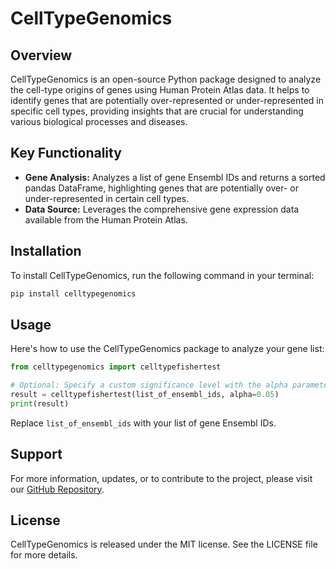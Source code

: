 # CellTypeGenomics

## Overview
CellTypeGenomics is an open-source Python package designed to analyze the cell-type origins of genes using Human Protein Atlas data. It helps to identify genes that are potentially over-represented or under-represented in specific cell types, providing insights that are crucial for understanding various biological processes and diseases.

## Key Functionality
- **Gene Analysis:** Analyzes a list of gene Ensembl IDs and returns a sorted pandas DataFrame, highlighting genes that are potentially over- or under-represented in certain cell types.
- **Data Source:** Leverages the comprehensive gene expression data available from the Human Protein Atlas.

## Installation
To install CellTypeGenomics, run the following command in your terminal:
```bash
pip install celltypegenomics
```

## Usage
Here's how to use the CellTypeGenomics package to analyze your gene list:

```python
from celltypegenomics import celltypefishertest

# Optional: Specify a custom significance level with the alpha parameter (default is 0.05)
result = celltypefishertest(list_of_ensembl_ids, alpha=0.05)
print(result)
```
Replace `list_of_ensembl_ids` with your list of gene Ensembl IDs.

## Support
For more information, updates, or to contribute to the project, please visit our [GitHub Repository](https://github.com/Zyron/CellTypeGenomics).

## License
CellTypeGenomics is released under the MIT license. See the LICENSE file for more details.
